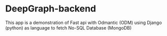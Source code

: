 # DeepGraph-backend
This app is a demonstration of Fast api with Odmantic (ODM) using Django (python) as language to fetch No-SQL Database (MongoDB)
